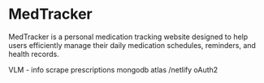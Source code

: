 # MedTracker

MedTracker is a personal medication tracking website designed to help users efficiently manage 
their daily medication schedules, reminders, and health records.



VLM - info scrape prescriptions
mongodb atlas /netlify
oAuth2


